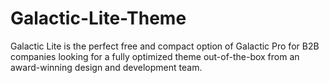 # Galactic-Lite-Theme
Galactic Lite is the perfect free and compact option of Galactic Pro for B2B companies looking for a fully optimized theme out-of-the-box from an award-winning design and development team.
